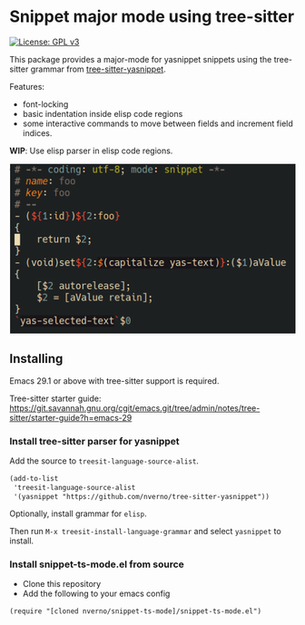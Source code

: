 # Snippet major mode using tree-sitter

[![License: GPL v3](https://img.shields.io/badge/License-GPLv3-blue.svg)](https://www.gnu.org/licenses/gpl-3.0)

This package provides a major-mode for yasnippet snippets using the tree-sitter
grammar from [tree-sitter-yasnippet](https://github.com/nverno/tree-sitter-yasnippet).

Features:
- font-locking
- basic indentation inside elisp code regions
- some interactive commands to move between fields and increment field indices.

**WIP**: Use elisp parser in elisp code regions.

![example](doc/snippet.png)

## Installing

Emacs 29.1 or above with tree-sitter support is required. 

Tree-sitter starter guide: https://git.savannah.gnu.org/cgit/emacs.git/tree/admin/notes/tree-sitter/starter-guide?h=emacs-29

### Install tree-sitter parser for yasnippet

Add the source to `treesit-language-source-alist`. 

```elisp
(add-to-list
 'treesit-language-source-alist
 '(yasnippet "https://github.com/nverno/tree-sitter-yasnippet"))
```

Optionally, install grammar for `elisp`.

Then run `M-x treesit-install-language-grammar` and select `yasnippet` to install.

### Install snippet-ts-mode.el from source

- Clone this repository
- Add the following to your emacs config

```elisp
(require "[cloned nverno/snippet-ts-mode]/snippet-ts-mode.el")
```
